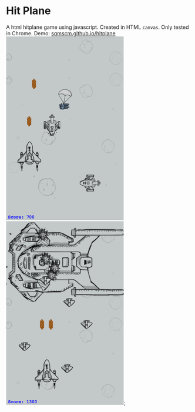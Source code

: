 # Hit Plane
A html hitplane game using javascript.
Created in HTML `canvas`. Only tested in Chrome.
Demo: [sqmscm.github.io/hitplane](https://sqmscm.github.io/hitplane/)
![demo1](https://github.com/sqmscm/hitplane/raw/master/img/demo1.png)  ![demo2](https://github.com/sqmscm/hitplane/raw/master/img/demo2.png);
